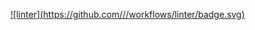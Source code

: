 [![linter](https://github.com/<Peter Gemmell>/<Unit4-05>/workflows/linter/badge.svg)](https://github.com/marketplace/actions/super-linter)
